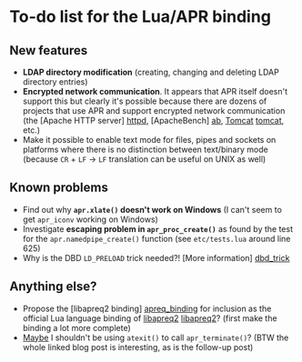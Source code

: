 # To-do list for the Lua/APR binding

## New features

 * **LDAP directory modification** (creating, changing and deleting LDAP directory entries)
 * **Encrypted network communication**. It appears that APR itself doesn't support this but clearly it's possible because there are dozens of projects that use APR and support encrypted network communication (the [Apache HTTP server] [httpd], [ApacheBench] [ab], [Tomcat] [tomcat], etc.)
 * Make it possible to enable text mode for files, pipes and sockets on platforms where there is no distinction between text/binary mode (because `CR` + `LF` → `LF` translation can be useful on UNIX as well)
 
[httpd]: http://en.wikipedia.org/wiki/Apache_HTTP_Server
[ab]: http://en.wikipedia.org/wiki/ApacheBench
[tomcat]: http://en.wikipedia.org/wiki/Apache_Tomcat

## Known problems

 * Find out why **`apr.xlate()` doesn't work on Windows** (I can't seem to get `apr_iconv` working on Windows)
 * Investigate **escaping problem in `apr_proc_create()`** as found by the test for the `apr.namedpipe_create()` function (see `etc/tests.lua` around line 625)
 * Why is the DBD `LD_PRELOAD` trick needed?! [More information] [dbd_trick]

[dbd_trick]: https://answers.launchpad.net/ubuntu/+source/apr-util/+question/143914

## Anything else?

 * Propose the [libapreq2 binding] [apreq_binding] for inclusion as the official Lua language binding of [libapreq2] [libapreq2]? (first make the binding a lot more complete)
 * [Maybe][atexit] I shouldn't be using `atexit()` to call `apr_terminate()`? (BTW the whole linked blog post is interesting, as is the follow-up post)

[apreq_binding]: https://github.com/xolox/lua-apr/blob/master/src/http.c
[libapreq2]: http://httpd.apache.org/apreq/
[atexit]: http://davidz25.blogspot.com/2011/06/writing-c-library-part-1.html
